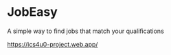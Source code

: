 # JobEasy

A simple way to find jobs that match your qualifications

https://ics4u0-project.web.app/

